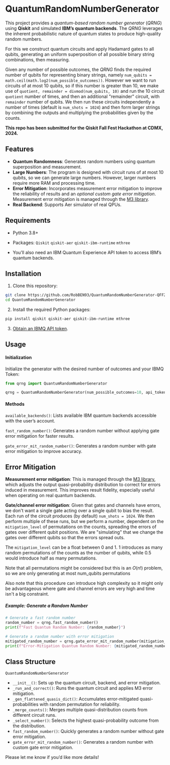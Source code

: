 
# QuantumRandomNumberGenerator

This project provides a *quantum-based random number generator* (*QRNG*) using **Qiskit** and simulated **IBM’s quantum backends**. The *QRNG* leverages the inherent probabilistic nature of quantum states to produce high-quality random numbers.

For this we construct quantum circuits and apply Hadamard gates to all qubits, generating an uniform superposition of all possible binary string combinations, then measuring.

Given any number of possible outcomes, the *QRNG* finds the required number of qubits for representing binary strings, namely `num_qubits = math.ceil(math.log2(num_possible_outcomes))`. However we want to run circuits of at most 10 qubits, so if this number is greater than 10, we make use of `quotient, remainder = divmod(num_qubits, 10)` and run the 10 circuit `quotient` number of times, and then an additional "remainder" circuit, with `remainder` number of qubits. We then run these circuits independently a number of times (default is `num_shots = 1024`) and then form larger strings by combining the outputs and multiplying the probabilities given by the counts.

**This repo has been submitted for the Qiskit Fall Fest Hackathon at CDMX, 2024.**
## Features
- **Quantum Randomness**: Generates random numbers using quantum superposition and measurement.
- **Large Numbers**: The program is designed with circuit runs of at most 10 qubits, so we can generate  large numbers. However, larger numbers require more RAM and processing time. 
- **Error Mitigation**: Incorporates measurement error mitigation to improve the reliability of results and an *optional custom gate error mitigation*. Measurement error mitigation is managed through the [M3 library](https://qiskit.github.io/qiskit-addon-mthree/).
- **Real Backend**: Supports Aer simulator of real QPUs.

## Requirements
- Python 3.8+
- Packages: `Qiskit`
`qiskit-aer`
`qiskit-ibm-runtime`
`mthree`

- You’ll also need an IBM Quantum Experience API token to access IBM’s quantum backends.

## Installation

1. Clone this repository:

```bash
git clone https://github.com/RobBEN93/QuantumRandomNumberGenerator-QFF24.git
cd QuantumRandomNumberGenerator
```

2. Install the required Python packages:

```bash
pip install qiskit qiskit-aer qiskit-ibm-runtime mthree
```

3. [Obtain an IBMQ API token](https://www.ibm.com/quantum).

## Usage

#### Initialization

Initialize the generator with the desired number of outcomes and your IBMQ Token:

```python
from qrng import QuantumRandomNumberGenerator

qrng = QuantumRandomNumberGenerator(num_possible_outcomes=10, api_token="YOUR-IBMQ-TOKEN", backend = 'ibm_sherbrooke')
```
#### Methods

`available_backends()`: Lists available IBM quantum backends accessible with the user’s account.

`fast_random_number()`: Generates a random number without applying gate error mitigation for faster results.

`gate_error_mit_random_number()`: Generates a random number with gate error mitigation to improve accuracy.

## Error Mitigation

**Measurement error mitigation**: This is managed through the [M3 library](https://qiskit.github.io/qiskit-addon-mthree/), which adjusts the output quasi-probability distribution to correct for errors induced in measurement. This improves result fidelity, especially useful when operating on real quantum backends.

**Gate/channel error mitigation**: Given that gates and channels have errors, we don't want a single gate acting over a single qubit to bias the result. Each run of the circuit produces (by default) `num_shots = 1024`. We then perform multiple of these runs, but we perform a number, dependent on the `mitigation_level` of permutations on the counts, spreading the errors of gates over different qubit positions. We are "simulating" that we change the gates over different qubits so that the errors spread outs.

The `mitigation_level` can be a float between 0 and 1. 1 introduces as many random permutations of the counts as the number of qubits, while 0.5 would introduce half as many permutations.

Note that all permutations might be considered but this is an $O(n!)$ problem, so we are only generating at most num_qubits permutations

Also note that this procedure can introduce high complexity so it might only be advantageous where gate and channel errors are very high and time isn't a big constraint.

##### Example: Generate a Random Number
```python
# Generate a fast random number
random_number = qrng.fast_random_number()
print(f"Fast Quantum Random Number: {random_number}")

# Generate a random number with error mitigation
mitigated_random_number = qrng.gate_error_mit_random_number(mitigation_level = 0.5)
print(f"Error-Mitigation Quantum Random Number: {mitigated_random_number}")
```

## Class Structure

`QuantumRandomNumberGenerator`
- `__init__()`: Sets up the quantum circuit, backend, and error mitigation.
- `_run_and_correct()`: Runs the quantum circuit and applies M3 error mitigation.
- `_gen_flattened_quasis_dict()`: Accumulates error-mitigated quasi-probabilities with random permutation for reliability.
- `_merge_counts()`: Merges multiple quasi-distribution counts from different circuit runs.
- `_select_number()`: Selects the highest quasi-probability outcome from the distribution.
- `fast_random_number()`: Quickly generates a random number without gate error mitigation.
- `gate_error_mit_random_number()`: Generates a random number with custom gate error mitigation.

Please let me know if you’d like more details!
